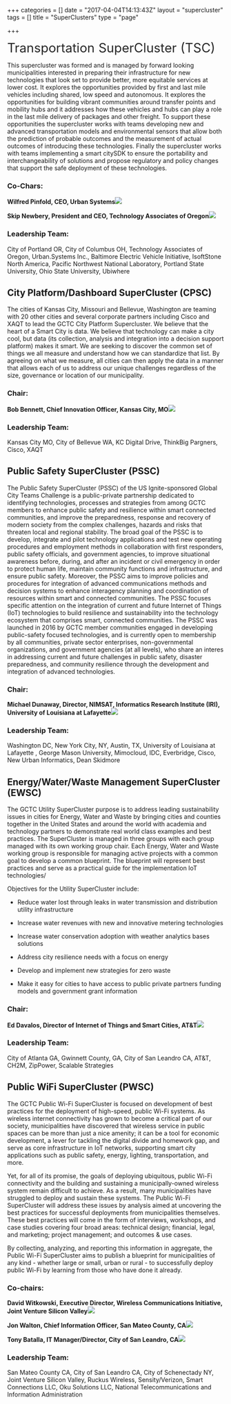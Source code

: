 +++
categories = []
date = "2017-04-04T14:13:43Z"
layout = "supercluster"
tags = []
title = "SuperClusters"
type = "page"

+++


<span style="color: rgb(40, 40, 40); font-size: 2.1em; word-spacing: 0.5px;">Transportation SuperCluster (TSC)</span>


This supercluster was formed and is managed by forward looking municipalities interested in preparing their infrastructure for new technologies that look set to provide better, more equitable services at lower cost. It explores the opportunities provided by first and last mile vehicles including shared, low speed and autonomous. It explores the opportunities for building vibrant communities around transfer points and mobility hubs and it addresses how these vehicles and hubs can play a role in the last mile delivery of packages and other freight. To support these opportunities the supercluster works with teams developing new and advanced transportation models and environmental sensors that allow both the prediction of probable outcomes and the measurement of actual outcomes of introducing these technologies. Finally the supercluster works with teams implementing a smart citySDK to ensure the portability and interchangeability of solutions and propose regulatory and policy changes that support the safe deployment of these technologies.


### Co-Chars:


**Wilfred Pinfold, CEO, Urban Systems**![](/GCTC/uploads/2017/04/19/Wilfred_Pinfold.png)




**Skip Newbery, President and CEO, Technology Associates of Oregon**![](/GCTC/uploads/2017/04/19/skip_newberry.jpeg)




### Leadership Team:


City of Portland OR, City of Columbus OH, Technology Associates of Oregon, Urban.Systems Inc., Baltimore Electric Vehicle Initiative, IsoftStone North America, Pacific Northwest National Laboratory, Portland State University, Ohio State University, Ubiwhere


## City Platform/Dashboard SuperCluster (CPSC)


The cities of Kansas City, Missouri and Bellevue, Washington are teaming with 20 other cities and several corporate partners including Cisco and XAQT to lead the GCTC City Platform Supercluster. We believe that the heart of a Smart City is data. We believe that technology can make a city cool, but data (its collection, analysis and integration into a decision support platform) makes it smart.  We are seeking to discover the common set of things we all measure and understand how we can standardize that list. By agreeing on what we measure, all cities can then apply the data in a manner that allows each of us to address our unique challenges regardless of the size, governance or location of our municipality.


### Chair:


**Bob Bennett, Chief Innovation Officer, Kansas City, MO**![](/GCTC/uploads/2017/04/19/Bob%20Bennett%203-1.jpg)




### Leadership Team:


Kansas City MO, City of Bellevue WA, KC Digital Drive, ThinkBig Pargners, Cisco, XAQT


## Public Safety SuperCluster (PSSC)


The Public Safety SuperCluster (PSSC) of the US Ignite-sponsored Global City Teams Challenge is a public-private partnership dedicated to identifying technologies, processes and strategies from among GCTC members to enhance public safety and resilience within smart connected communities, and improve the preparedness, response and recovery of modern society from the complex challenges, hazards and risks that threaten local and regional stability. The broad goal of the PSSC is to develop, integrate and pilot technology applications and test new operating procedures and employment methods in collaboration with first responders, public safety officials, and government agencies, to improve situational awareness before, during, and after an incident or civil emergency in order to protect human life, maintain community functions and infrastructure, and ensure public safety.  Moreover, the PSSC aims to improve policies and procedures for integration of advanced communications methods and decision systems to enhance interagency planning and coordination of resources within smart and connected communities. The PSSC focuses specific attention on the integration of current and future Internet of Things (IoT) technologies to build resilience and sustainability into the technology ecosystem that comprises smart, connected communities.  The PSSC was launched in 2016 by GCTC member communities engaged in developing public-safety focused technologies, and is currently open to membership by all communities, private sector enterprises, non-governmental organizations, and government agencies (at all levels), who share an interes in addressing current and future challenges in public safety, disaster preparedness, and community resilience through the development and integration of advanced technologies.


### Chair:


**Michael Dunaway, Director, NIMSAT, Informatics Research Institute (IRI), University of Louisiana at Lafayette**![](/GCTC/uploads/2017/04/19/Michael%20Dunaway.jpg)




### Leadership Team:


Washington DC, New York City, NY, Austin, TX, University of Louisiana at Lafayette , George Mason University, Mimocloud, IDC, Everbridge, Cisco, New Urban Informatics, Dean Skidmore


## Energy/Water/Waste Management SuperCluster (EWSC)


The GCTC Utility SuperCluster purpose is to address leading sustainability issues in cities for Energy, Water and Waste by bringing cities and counties together in the United States and around the world with academia and technology partners to demonstrate real world class examples and best practices. The SuperCluster is managed in three groups with each group managed with its own working group chair. Each Energy, Water and Waste working group is responsible for managing active projects with a common goal to develop a common blueprint.  The blueprint will represent best practices and serve as a practical guide for the implementation IoT technologies/


Objectives for the Utility SuperCluster include:


* Reduce water lost through leaks in water transmission and distribution utility infrastructure

* Increase water revenues with new and innovative metering technologies

* Increase water conservation adoption with weather analytics bases solutions

* Address city resilience needs with a focus on energy

* Develop and implement new strategies for zero waste

* Make it easy for cities to have access to public private partners funding models and government grant information


### Chair:


**Ed Davalos, Director of Internet of Things and Smart Cities, AT&T**![](/GCTC/uploads/2017/04/19/Ed%20Davalos%20-%20Pic%201.1.gif)




### Leadership Team:


City of Atlanta GA, Gwinnett County, GA, City of San Leandro CA, AT&T, CH2M, ZipPower, Scalable Strategies


## Public WiFi SuperCluster (PWSC)


The GCTC Public Wi-Fi SuperCluster is focused on development of best practices for the deployment of high-speed, public Wi-Fi systems. As wireless internet connectivity has grown to become a critical part of our society, municipalities have discovered that wireless service in public spaces can be more than just a nice amenity; it can be a tool for economic development, a lever for tackling the digital divide and homework gap, and serve as core infrastructure in IoT networks, supporting smart city applications such as public safety, energy, lighting, transportation, and more.


Yet, for all of its promise, the goals of deploying ubiquitous, public Wi-Fi connectivity and the building and sustaining a municipally-owned wireless system remain difficult to achieve. As a result, many municipalities have struggled to deploy and sustain these systems. The Public Wi-Fi SuperCluster will address these issues by analysis aimed at uncovering the best practices for successful deployments from municipalities themselves. These best practices will come in the form of interviews, workshops, and case studies covering four broad areas: technical design; financial, legal, and marketing; project management; and outcomes & use cases.


By collecting, analyzing, and reporting this information in aggregate, the Public Wi-Fi SuperCluster aims to publish a blueprint for municipalities of any kind - whether large or small, urban or rural - to successfully deploy public Wi-Fi by learning from those who have done it already.


### Co-chairs:


**David Witkowski, Executive Director, Wireless Communications Initiative, Joint Venture Silicon Valley**![](/GCTC/uploads/2017/04/19/David%20Witkowski_Jacket_1920_1920-1.jpg)




**Jon Walton, Chief Information Officer, San Mateo County, CA**![](/GCTC/uploads/2017/04/19/JonWalton%20Image-2.jpeg)




**Tony Batalla, IT Manager/Director, City of San Leandro, CA**![](/GCTC/uploads/2017/04/19/Tony_Battala.jpg)




### Leadership Team:


San Mateo County CA, City of San Leandro CA, City of Schenectady NY, Joint Venture Silicon Valley, Ruckus Wireless, Sensity/Verizon, Smart Connections LLC, Oku Solutions LLC, National Telecommunications and Information Administration